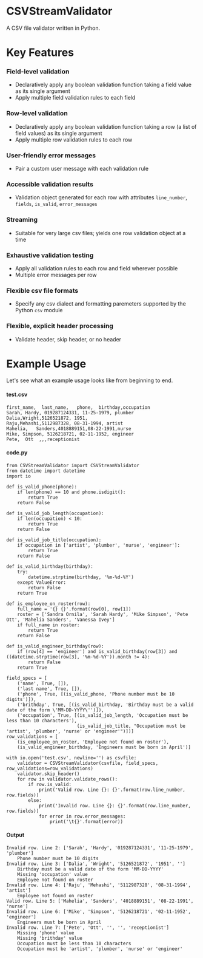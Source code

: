# CSVStreamValidator
A CSV file validator written in Python.

# Key Features

### Field-level validation
- Declaratively apply any boolean validation function taking a field value as its single argument
- Apply multiple field validation rules to each field
### Row-level validation
- Declaratively apply any boolean validation function taking a row (a list of field values) as its single argument
- Apply multiple row validation rules to each row
### User-friendly error messages
- Pair a custom user message with each validation rule
### Accessible validation results
- Validation object generated for each row with attributes `line_number`, `fields`, `is_valid`, `error_messages`
### Streaming
- Suitable for very large csv files; yields one row validation object at a time
### Exhaustive validation testing
- Apply all validation rules to each row and field wherever possible 
- Multiple error messages per row
### Flexible csv file formats
- Specify any csv dialect and formatting paremeters supported by the Python `csv` module
### Flexible, explicit header processing
- Validate header, skip header, or no header

# Example Usage
Let's see what an example usage looks like from beginning to end.

#### test.csv
```
first_name,  last_name,   phone,  birthday,occupation
Sarah, Hardy, 019287124331, 11-25-1979, plumber
Dalia,Wright,5126521872, 1951,
Raju,Mehashi,5112987328, 08-31-1994, artist
Mahelia,   Sanders,4018889151,08-22-1991,nurse
Mike, Simpson, 5126218721, 02-11-1952, engineer
Pete,  Ott  ,,,receptionist
```

#### code.py
```
from CSVStreamValidator import CSVStreamValidator
from datetime import datetime
import io

def is_valid_phone(phone):
    if len(phone) == 10 and phone.isdigit():
        return True
    return False

def is_valid_job_length(occupation):
    if len(occupation) < 10:
        return True
    return False   

def is_valid_job_title(occupation):
    if occupation in ['artist', 'plumber', 'nurse', 'engineer']:
        return True
    return False

def is_valid_birthday(birthday):
    try:
        datetime.strptime(birthday, '%m-%d-%Y')
    except ValueError:
        return False
    return True

def is_employee_on_roster(row):
    full_name = '{} {}'.format(row[0], row[1])
    roster = ['Sandra Ornila', 'Sarah Hardy', 'Mike Simpson', 'Pete Ott', 'Mahelia Sanders', 'Vanessa Ivey']
    if full_name in roster:
        return True
    return False

def is_valid_engineer_birthday(row):
    if (row[4] == 'engineer') and is_valid_birthday(row[3]) and ((datetime.strptime(row[3], '%m-%d-%Y')).month != 4):
        return False
    return True        

field_specs = [
    ('name', True, []),
    ('last name', True, []),
    ('phone', True, [(is_valid_phone, 'Phone number must be 10 digits')]),
    ('brithday', True, [(is_valid_birthday, 'Birthday must be a valid date of the form \'MM-DD-YYYY\'')]),
    ('occupation', True, [(is_valid_job_length, 'Occupation must be less than 10 characters'),
                          (is_valid_job_title, "Occupation must be 'artist', 'plumber', 'nurse' or 'engineer'")])]
row_validations = [
    (is_employee_on_roster, 'Employee not found on roster'),
    (is_valid_engineer_birthday, 'Engineers must be born in April')]
    
with io.open('test.csv', newline='') as csvfile:
    validator = CSVStreamValidator(csvfile, field_specs, row_validations=row_validations)
    validator.skip_header()
    for row in validator.validate_rows():
        if row.is_valid:
            print('Valid row. Line {}: {}'.format(row.line_number, row.fields))
        else:
            print('Invalid row. Line {}: {}'.format(row.line_number, row.fields))
            for error in row.error_messages:
                print('\t{}'.format(error))
```

#### Output
```
Invalid row. Line 2: ['Sarah', 'Hardy', '019287124331', '11-25-1979', 'plumber']
	Phone number must be 10 digits
Invalid row. Line 3: ['Dalia', 'Wright', '5126521872', '1951', '']
	Birthday must be a valid date of the form 'MM-DD-YYYY'
	Missing 'occupation' value
	Employee not found on roster
Invalid row. Line 4: ['Raju', 'Mehashi', '5112987328', '08-31-1994', 'artist']
	Employee not found on roster
Valid row. Line 5: ['Mahelia', 'Sanders', '4018889151', '08-22-1991', 'nurse']
Invalid row. Line 6: ['Mike', 'Simpson', '5126218721', '02-11-1952', 'engineer']
	Engineers must be born in April
Invalid row. Line 7: ['Pete', 'Ott', '', '', 'receptionist']
	Missing 'phone' value
	Missing 'brithday' value
	Occupation must be less than 10 characters
	Occupation must be 'artist', 'plumber', 'nurse' or 'engineer'
  ```
